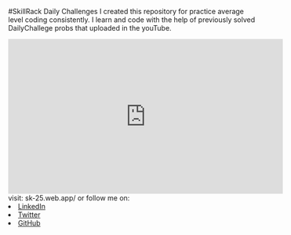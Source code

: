 #SkillRack Daily Challenges
I created this repository for practice average level coding consistently. 
I learn and code with the help of previously solved DailyChallege probs that uploaded in the youTube.
<iframe width="560" height="315" src="https://www.youtube.com/embed/videoseries?list=PLNv85w9CbTg4UCtDHEDKI_Dj6iiG9g-Xv" title="YouTube video player" frameborder="0" allow="accelerometer; autoplay; clipboard-write; encrypted-media; gyroscope; picture-in-picture" allowfullscreen></iframe>
visit:
sk-25.web.app/
or follow me on:
<li><a href=
"https://www.linkedin.com/in/sathishsk25/">LinkedIn</a>
<li><a href=
"https://twitter.com/sathishsk25">Twitter</a>
<li><a href=
"https://github.com/sathishsk25">GitHub</a>
